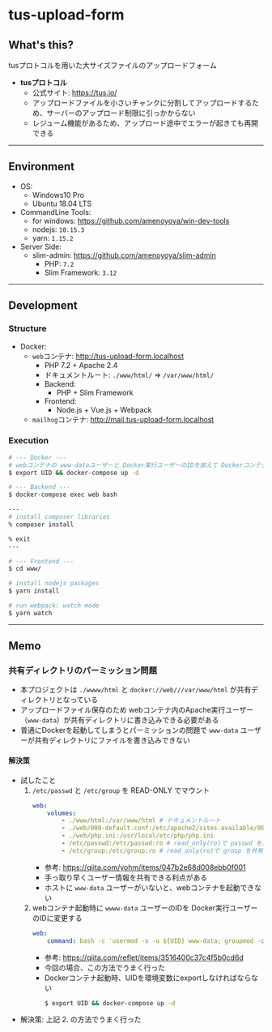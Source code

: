 # tus-upload-form

## What's this?
tusプロトコルを用いた大サイズファイルのアップロードフォーム

- **tusプロトコル**
    - 公式サイト: https://tus.io/
    - アップロードファイルを小さいチャンクに分割してアップロードするため、サーバーのアップロード制限に引っかからない
    - レジューム機能があるため、アップロード途中でエラーが起きても再開できる

***

## Environment
- OS:
    - Windows10 Pro
    - Ubuntu 18.04 LTS
- CommandLine Tools:
    - for windows: https://github.com/amenoyoya/win-dev-tools
    - nodejs: `10.15.3`
    - yarn: `1.15.2`
- Server Side:
    - slim-admin: https://github.com/amenoyoya/slim-admin
        - PHP: `7.2`
        - Slim Framework: `3.12`

***

## Development

### Structure
- Docker:
    - `web`コンテナ: http://tus-upload-form.localhost
        - PHP 7.2 + Apache 2.4
        - ドキュメントルート: `./www/html/` => `/var/www/html/`
        - Backend:
            - PHP + Slim Framework
        - Frontend:
            - Node.js + Vue.js + Webpack
    - `mailhog`コンテナ: http://mail.tus-upload-form.localhost

### Execution
```bash
# --- Docker ---
# webコンテナの www-dataユーザーと Docker実行ユーザーのIDを揃えて Dockerコンテナ起動
$ export UID && docker-compose up -d

# --- Backend ---
$ docker-compose exec web bash

---
# install composer libraries
% composer install

% exit
---

# --- Frontend ---
$ cd www/

# install nodejs packages
$ yarn install

# run webpack: watch mode
$ yarn watch
```

***

## Memo

### 共有ディレクトリのパーミッション問題
- 本プロジェクトは `./wwww/html` と `docker://web///var/www/html` が共有ディレクトリとなっている
- アップロードファイル保存のため webコンテナ内のApache実行ユーザー（`www-data`）が共有ディレクトリに書き込みできる必要がある
- 普通にDockerを起動してしまうとパーミッションの問題で `www-data` ユーザーが共有ディレクトリにファイルを書き込みできない

#### 解決策
- 試したこと
    1. `/etc/passwd` と `/etc/group` を READ-ONLY でマウント
        ```yaml
        web:
            volumes:
                - ./www/html:/var/www/html # ドキュメントルート
                - ./web/000-default.conf:/etc/apache2/sites-available/000-default.conf
                - ./web/php.ini:/usr/local/etc/php/php.ini
                - /etc/passwd:/etc/passwd:ro # read_only(ro)で passwd を共有
                - /etc/group:/etc/group:ro # read_only(ro)で group を共有
        ```
        - 参考: https://qiita.com/yohm/items/047b2e68d008ebb0f001
        - 手っ取り早くユーザー情報を共有できる利点がある
        - ホストに `www-data` ユーザーがいないと、webコンテナを起動できない
    2. webコンテナ起動時に `wwww-data` ユーザーのIDを Docker実行ユーザーのIDに変更する
        ```yaml
        web:
            command: bash -c 'usermod -o -u ${UID} www-data; groupmod -o -g ${UID} www-data; apachectl -D FOREGROUND'
        ```
        - 参考: https://qiita.com/reflet/items/3516400c37c4f5b0cd6d
        - 今回の場合、この方法でうまく行った
        - Dockerコンテナ起動時、UIDを環境変数にexportしなければならない
            ```bash
            $ export UID && docker-compose up -d
            ```
- 解決策: 上記 2. の方法でうまく行った
